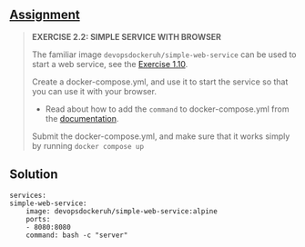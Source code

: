 ## [Assignment](https://courses.mooc.fi/org/uh-cs/courses/devops-with-docker/chapter-3/migrating-to-docker-compose#f26c4aba-0f15-48ab-8cbb-ad69e3347d01)

> **EXERCISE 2.2: SIMPLE SERVICE WITH BROWSER**
> 
> The familiar image `devopsdockeruh/simple-web-service` can be used to start a web service, see the [Exercise 1.10](https://courses.mooc.fi/org/uh-cs/courses/devops-with-docker/chapter-2/interacting-with-the-container-via-volumes-and-ports#deecce60-502d-4479-bf66-7035aadf93ea).
> 
> Create a docker-compose.yml, and use it to start the service so that you can use it with your browser.
>
>  - Read about how to add the `command` to docker-compose.yml from the [documentation](https://docs.docker.com/compose/compose-file/05-services/#command).
> 
> Submit the docker-compose.yml, and make sure that it works simply by running `docker compose up`

## Solution

    services:
    simple-web-service:
        image: devopsdockeruh/simple-web-service:alpine
        ports:
        - 8080:8080
        command: bash -c "server"